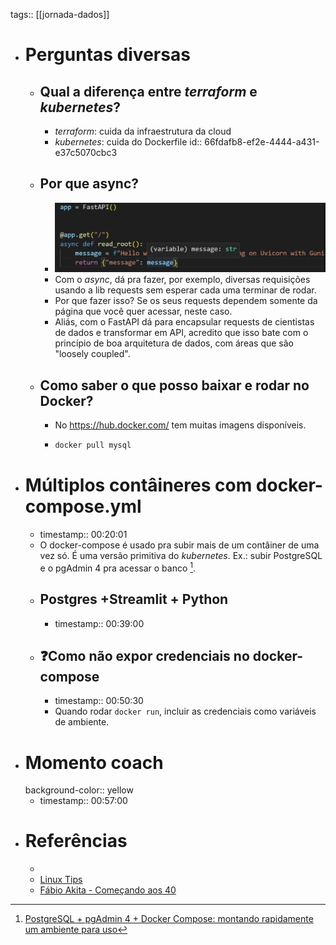 tags:: [[jornada-dados]]

- # Perguntas diversas
	- ## Qual a diferença entre *terraform* e *kubernetes*?
		- *terraform*: cuida da infraestrutura da cloud
		- *kubernetes*: cuida do Dockerfile
		  id:: 66fdafb8-ef2e-4444-a431-e37c5070cbc3
	- ## Por que async?
		- ![image.png](../assets/image_1727901930212_0.png)
		- Com o *async*, dá pra fazer, por exemplo, diversas requisições usando a lib requests sem esperar cada uma terminar de rodar.
		- Por que fazer isso? Se os seus requests dependem somente da página que você quer acessar, neste caso.
		- Aliás, com o FastAPI dá para encapsular requests de cientistas de dados e transformar em API, acredito que isso bate com o princípio de boa arquitetura de dados, com áreas que são "loosely coupled".
	- ## Como saber o que posso baixar e rodar no Docker?
		- No https://hub.docker.com/ tem muitas imagens disponíveis.
		- ```bash
		  docker pull mysql
		  ```
- # Múltiplos contâineres com docker-compose.yml
	- timestamp:: 00:20:01
	- O docker-compose é usado pra subir mais de um contâiner de uma vez só. É uma versão primitiva do *kubernetes*. Ex.: subir PostgreSQL e o pgAdmin 4 pra acessar o banco [^1].
	- ## Postgres +Streamlit + Python
		- timestamp::  00:39:00
	- ## ❓Como não expor credenciais no docker-compose
		- timestamp::  00:50:30
		- Quando rodar `docker run`, incluir as credenciais como variáveis de ambiente.
- # Momento coach
  background-color:: yellow
	- timestamp:: 00:57:00
- # Referências
	- [^1]: [PostgreSQL + pgAdmin 4 + Docker Compose: montando rapidamente um ambiente para uso](https://renatogroffe.medium.com/postgresql-pgadmin-4-docker-compose-montando-rapidamente-um-ambiente-para-uso-55a2ab230b89)
	- [Linux Tips](https://www.youtube.com/@LinuxTips)
	- [Fábio Akita - Começando aos 40](https://youtube.com/playlist?list=PLdsnXVqbHDUc7htGFobbZoNen3r_wm3ki&si=MfqmGNuHnt8aJBWP)